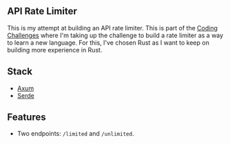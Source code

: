 ## API Rate Limiter

This is my attempt at building an API rate limiter. This is part of the [Coding Challenges](https://codingchallenges.fyi/) where I'm taking up the challenge to build a rate limiter as a way to learn a new language. For this, I've chosen Rust as I want to keep on building more experience in Rust.

## Stack

- [Axum](https://github.com/tokio-rs/axum)
- [Serde](https://serde.rs/)

## Features

- Two endpoints: `/limited` and `/unlimited`.
